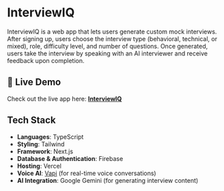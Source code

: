 # InterviewIQ

InterviewIQ is a web app that lets users generate custom mock interviews. After signing up, users choose the interview type (behavioral, technical, or mixed), role, difficulty level, and number of questions. Once generated, users take the interview by speaking with an AI interviewer and receive feedback upon completion.

## 🚀 Live Demo
Check out the live app here: **[InterviewIQ](https://interview-iq-ten.vercel.app/)**

## Tech Stack
- **Languages**: TypeScript
- **Styling**: Tailwind
- **Framework**: Next.js
- **Database & Authentication**: Firebase
- **Hosting**: Vercel
- **Voice AI**: [Vapi](https://www.vapi.ai/) (for real-time voice conversations)
- **AI Integration**: Google Gemini (for generating interview content)